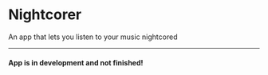# Nightcorer

An app that lets you listen to your music nightcored

***

#### App is in development and not finished!
